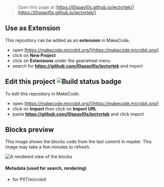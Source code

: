 
> Open this page at [https://l0spavl0s.github.io/jectvrtek/](https://l0spavl0s.github.io/jectvrtek/)

## Use as Extension

This repository can be added as an **extension** in MakeCode.

* open [https://makecode.microbit.org/](https://makecode.microbit.org/)
* click on **New Project**
* click on **Extensions** under the gearwheel menu
* search for **https://github.com/l0spavl0s/jectvrtek** and import

## Edit this project ![Build status badge](https://github.com/l0spavl0s/jectvrtek/workflows/MakeCode/badge.svg)

To edit this repository in MakeCode.

* open [https://makecode.microbit.org/](https://makecode.microbit.org/)
* click on **Import** then click on **Import URL**
* paste **https://github.com/l0spavl0s/jectvrtek** and click import

## Blocks preview

This image shows the blocks code from the last commit in master.
This image may take a few minutes to refresh.

![A rendered view of the blocks](https://github.com/l0spavl0s/jectvrtek/raw/master/.github/makecode/blocks.png)

#### Metadata (used for search, rendering)

* for PXT/microbit
<script src="https://makecode.com/gh-pages-embed.js"></script><script>makeCodeRender("{{ site.makecode.home_url }}", "{{ site.github.owner_name }}/{{ site.github.repository_name }}");</script>
